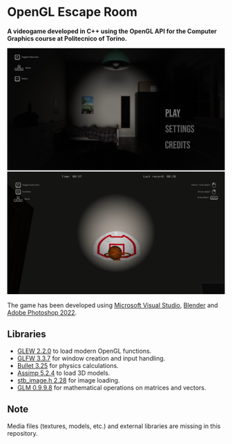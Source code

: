 # OpenGL Escape Room

**A videogame developed in C++ using the OpenGL API for the Computer Graphics course at Politecnico of Torino.**

![](./screenshots/001.jpg)
![](./screenshots/002.jpg)

The game has been developed using [Microsoft Visual Studio](https://visualstudio.microsoft.com/), [Blender](https://www.blender.org/) and [Adobe Photoshop 2022](https://www.adobe.com/it/products/photoshop.html).

## Libraries

- [GLEW 2.2.0](https://github.com/nigels-com/glew) to load modern OpenGL functions.
- [GLFW 3.3.7](https://github.com/glfw/glfw) for window creation and input handling.
- [Bullet 3.25](https://github.com/bulletphysics/bullet3) for physics calculations.
- [Assimp 5.2.4](https://github.com/assimp/assimp) to load 3D models.
- [stb_image.h 2.28](https://github.com/nothings/stb/blob/master/stb_image.h) for image loading.
- [GLM 0.9.9.8](https://github.com/g-truc/glm) for mathematical operations on matrices and vectors.

## Note

Media files (textures, models, etc.) and external libraries are missing in this repository.
